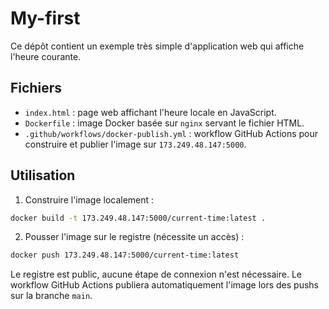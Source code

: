# My-first

Ce dépôt contient un exemple très simple d'application web qui affiche l'heure courante.

## Fichiers

- `index.html` : page web affichant l'heure locale en JavaScript.
- `Dockerfile` : image Docker basée sur `nginx` servant le fichier HTML.
- `.github/workflows/docker-publish.yml` : workflow GitHub Actions pour construire et publier l'image sur `173.249.48.147:5000`.

## Utilisation

1. Construire l'image localement :

```bash
docker build -t 173.249.48.147:5000/current-time:latest .
```


2. Pousser l'image sur le registre (nécessite un accès) :


```bash
docker push 173.249.48.147:5000/current-time:latest
```


Le registre est public, aucune étape de connexion n'est nécessaire. Le workflow GitHub Actions publiera automatiquement l'image lors des pushs sur la branche `main`.

